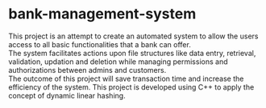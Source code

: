 # bank-management-system
This project is an attempt to create an automated system to allow the users access to all basic functionalities that a bank can offer. 
<br>The system facilitates actions upon file structures like data entry, retrieval, validation, updation and deletion while managing permissions and authorizations between admins and customers. 
<br>The outcome of this project will save transaction time and increase the efficiency of the system. This project is developed using C++ to apply the concept of dynamic linear hashing.

